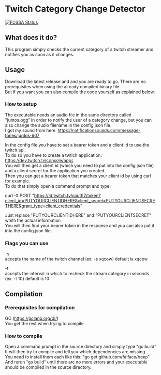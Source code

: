 # Twitch Category Change Detector
[![FOSSA Status](https://app.fossa.com/api/projects/git%2Bgithub.com%2FG4mer1808%2FTwitchCategoryChangeDetector.svg?type=large)](https://app.fossa.com/projects/git%2Bgithub.com%2FG4mer1808%2FTwitchCategoryChangeDetector?ref=badge_large)


## What does it do?
This program simply checks the current category of a twitch streamer and notifies you as soon as it changes.  


## Usage
Download the latest release and and you are ready to go. There are no prerequisites when using the already compiled binary file.  
But if you want you can also compile the code yourself as explained below.  


### How to setup
The executable needs an audio file in the same directory called "juntos.ogg" in order to notify the user of a category change, but you can also change the audio filename in the config.json file.  
I got my sound from here: https://notificationsounds.com/message-tones/juntos-607  

In the config file you have to set a bearer token and a client id to use the twitch api.  
To do so you have to create a twtich application: https://dev.twitch.tv/console/apps  
You will then get a client id (which you need to put into the config.json file) and a client secret for the application you created.  
Then you can get a bearer token that matches your client id by using curl for example.  
To do that simply open a command prompt and type:  

curl -X POST "https://id.twitch.tv/oauth2/token?client_id=PUTYOURCLIENTIDHERE&client_secret=PUTYOURCLIENTSECRETHERE&grant_type=client_credentials"  

Just replace "PUTYOURCLIENTIDHERE" and "PUTYOURCLIENTSECRET" whith the actual information.  
You will then find your bearer token in the response and you can also put it into the config.json file.   


### Flags you can use
-s  
  accepts the name of the twitch channel (ex: -s xqcow) default is xqcow  
  
-t  
  accepts the interval in which to recheck the stream category in seconds (ex: -t 10) default is 10  

## Compilation
### Prerequisites for compilation
GO  (https://golang.org/dl/)  
You get the rest when trying to compile  


### How to compile
Open a command prompt in the source directory and simply type "go build"  
It will then try to compile and tell you which dependencies are missing.  
You need to install them each like this: "go get github.com/faiface/beep"  
And rerun "go build" until there are no more errors and your executable should be compiled in the source directory.  
